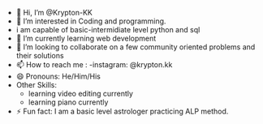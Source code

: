 - 👋 Hi, I’m @Krypton-KK
- 👀 I’m interested in Coding and programming.
- i am capable of basic-intermidiate level python and sql
- 🌱 I’m currently learning web development
- 💞️ I’m looking to collaborate on a few community oriented problems and their solutions
- 📫 How to reach me :
  -instagram: @krypton.kk
- 😄 Pronouns: He/Him/His
- Other Skills:
  - learning video editing currently
  - learning piano currently
- ⚡ Fun fact: I am a basic level astrologer practicing ALP method.

<!---
Krypton-KK/Krypton-KK is a ✨ special ✨ repository because its `README.md` (this file) appears on your GitHub profile.
You can click the Preview link to take a look at your changes.
--->
